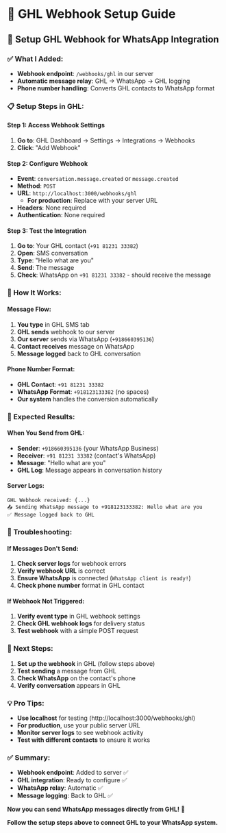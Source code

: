 # 🔗 **GHL Webhook Setup Guide**

## 🎯 **Setup GHL Webhook for WhatsApp Integration**

### **✅ What I Added:**
- **Webhook endpoint**: `/webhooks/ghl` in our server
- **Automatic message relay**: GHL → WhatsApp → GHL logging
- **Phone number handling**: Converts GHL contacts to WhatsApp format

### **📋 Setup Steps in GHL:**

#### **Step 1: Access Webhook Settings**
1. **Go to**: GHL Dashboard → Settings → Integrations → Webhooks
2. **Click**: "Add Webhook"

#### **Step 2: Configure Webhook**
- **Event**: `conversation.message.created` or `message.created`
- **Method**: `POST`
- **URL**: `http://localhost:3000/webhooks/ghl`
  - **For production**: Replace with your server URL
- **Headers**: None required
- **Authentication**: None required

#### **Step 3: Test the Integration**
1. **Go to**: Your GHL contact (`+91 81231 33382`)
2. **Open**: SMS conversation
3. **Type**: "Hello what are you"
4. **Send**: The message
5. **Check**: WhatsApp on `+91 81231 33382` - should receive the message

### **🔄 How It Works:**

#### **Message Flow:**
1. **You type** in GHL SMS tab
2. **GHL sends** webhook to our server
3. **Our server** sends via WhatsApp (`+918660395136`)
4. **Contact receives** message on WhatsApp
5. **Message logged** back to GHL conversation

#### **Phone Number Format:**
- **GHL Contact**: `+91 81231 33382`
- **WhatsApp Format**: `+918123133382` (no spaces)
- **Our system** handles the conversion automatically

### **📱 Expected Results:**

#### **When You Send from GHL:**
- **Sender**: `+918660395136` (your WhatsApp Business)
- **Receiver**: `+91 81231 33382` (contact's WhatsApp)
- **Message**: "Hello what are you"
- **GHL Log**: Message appears in conversation history

#### **Server Logs:**
```
GHL Webhook received: {...}
📤 Sending WhatsApp message to +918123133382: Hello what are you
✅ Message logged back to GHL
```

### **🔧 Troubleshooting:**

#### **If Messages Don't Send:**
1. **Check server logs** for webhook errors
2. **Verify webhook URL** is correct
3. **Ensure WhatsApp** is connected (`WhatsApp client is ready!`)
4. **Check phone number** format in GHL contact

#### **If Webhook Not Triggered:**
1. **Verify event type** in GHL webhook settings
2. **Check GHL webhook logs** for delivery status
3. **Test webhook** with a simple POST request

### **🚀 Next Steps:**

1. **Set up the webhook** in GHL (follow steps above)
2. **Test sending** a message from GHL
3. **Check WhatsApp** on the contact's phone
4. **Verify conversation** appears in GHL

### **💡 Pro Tips:**

- **Use localhost** for testing (http://localhost:3000/webhooks/ghl)
- **For production**, use your public server URL
- **Monitor server logs** to see webhook activity
- **Test with different contacts** to ensure it works

### **✅ Summary:**

- **Webhook endpoint**: Added to server ✅
- **GHL integration**: Ready to configure ✅
- **WhatsApp relay**: Automatic ✅
- **Message logging**: Back to GHL ✅

**Now you can send WhatsApp messages directly from GHL!** 🎉

**Follow the setup steps above to connect GHL to your WhatsApp system.**
